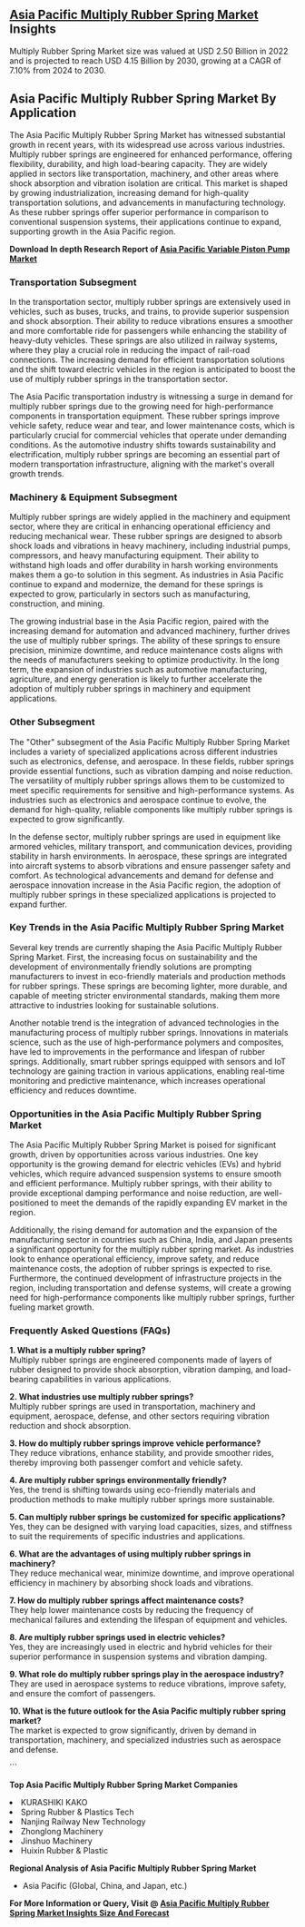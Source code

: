 <h2><a href="https://www.verifiedmarketreports.com/download-sample/?rid=407666&amp;utm_source=Github-Feb&amp;utm_medium=225" target="_blank">Asia Pacific Multiply Rubber Spring Market</a> Insights</h2><p>Multiply Rubber Spring Market size was valued at USD 2.50 Billion in 2022 and is projected to reach USD 4.15 Billion by 2030, growing at a CAGR of 7.10% from 2024 to 2030.</p><p><h2>Asia Pacific Multiply Rubber Spring Market By Application</h2> <p>The Asia Pacific Multiply Rubber Spring Market has witnessed substantial growth in recent years, with its widespread use across various industries. Multiply rubber springs are engineered for enhanced performance, offering flexibility, durability, and high load-bearing capacity. They are widely applied in sectors like transportation, machinery, and other areas where shock absorption and vibration isolation are critical. This market is shaped by growing industrialization, increasing demand for high-quality transportation solutions, and advancements in manufacturing technology. As these rubber springs offer superior performance in comparison to conventional suspension systems, their applications continue to expand, supporting growth in the Asia Pacific region.</p> <p><b><p><strong>Download In depth Research Report of <a href="https://www.verifiedmarketreports.com/download-sample/?rid=236118&amp;utm_source=Pulse-Dec&amp;utm_medium=225" target="_blank">Asia Pacific Variable Piston Pump Market</a></strong></p></b></p> <h3>Transportation Subsegment</h3> <p>In the transportation sector, multiply rubber springs are extensively used in vehicles, such as buses, trucks, and trains, to provide superior suspension and shock absorption. Their ability to reduce vibrations ensures a smoother and more comfortable ride for passengers while enhancing the stability of heavy-duty vehicles. These springs are also utilized in railway systems, where they play a crucial role in reducing the impact of rail-road connections. The increasing demand for efficient transportation solutions and the shift toward electric vehicles in the region is anticipated to boost the use of multiply rubber springs in the transportation sector.</p> <p>The Asia Pacific transportation industry is witnessing a surge in demand for multiply rubber springs due to the growing need for high-performance components in transportation equipment. These rubber springs improve vehicle safety, reduce wear and tear, and lower maintenance costs, which is particularly crucial for commercial vehicles that operate under demanding conditions. As the automotive industry shifts towards sustainability and electrification, multiply rubber springs are becoming an essential part of modern transportation infrastructure, aligning with the market's overall growth trends.</p> <h3>Machinery & Equipment Subsegment</h3> <p>Multiply rubber springs are widely applied in the machinery and equipment sector, where they are critical in enhancing operational efficiency and reducing mechanical wear. These rubber springs are designed to absorb shock loads and vibrations in heavy machinery, including industrial pumps, compressors, and heavy manufacturing equipment. Their ability to withstand high loads and offer durability in harsh working environments makes them a go-to solution in this segment. As industries in Asia Pacific continue to expand and modernize, the demand for these springs is expected to grow, particularly in sectors such as manufacturing, construction, and mining.</p> <p>The growing industrial base in the Asia Pacific region, paired with the increasing demand for automation and advanced machinery, further drives the use of multiply rubber springs. The ability of these springs to ensure precision, minimize downtime, and reduce maintenance costs aligns with the needs of manufacturers seeking to optimize productivity. In the long term, the expansion of industries such as automotive manufacturing, agriculture, and energy generation is likely to further accelerate the adoption of multiply rubber springs in machinery and equipment applications.</p> <h3>Other Subsegment</h3> <p>The "Other" subsegment of the Asia Pacific Multiply Rubber Spring Market includes a variety of specialized applications across different industries such as electronics, defense, and aerospace. In these fields, rubber springs provide essential functions, such as vibration damping and noise reduction. The versatility of multiply rubber springs allows them to be customized to meet specific requirements for sensitive and high-performance systems. As industries such as electronics and aerospace continue to evolve, the demand for high-quality, reliable components like multiply rubber springs is expected to grow significantly.</p> <p>In the defense sector, multiply rubber springs are used in equipment like armored vehicles, military transport, and communication devices, providing stability in harsh environments. In aerospace, these springs are integrated into aircraft systems to absorb vibrations and ensure passenger safety and comfort. As technological advancements and demand for defense and aerospace innovation increase in the Asia Pacific region, the adoption of multiply rubber springs in these specialized applications is projected to expand further.</p> <h3>Key Trends in the Asia Pacific Multiply Rubber Spring Market</h3> <p>Several key trends are currently shaping the Asia Pacific Multiply Rubber Spring Market. First, the increasing focus on sustainability and the development of environmentally friendly solutions are prompting manufacturers to invest in eco-friendly materials and production methods for rubber springs. These springs are becoming lighter, more durable, and capable of meeting stricter environmental standards, making them more attractive to industries looking for sustainable solutions.</p> <p>Another notable trend is the integration of advanced technologies in the manufacturing process of multiply rubber springs. Innovations in materials science, such as the use of high-performance polymers and composites, have led to improvements in the performance and lifespan of rubber springs. Additionally, smart rubber springs equipped with sensors and IoT technology are gaining traction in various applications, enabling real-time monitoring and predictive maintenance, which increases operational efficiency and reduces downtime.</p> <h3>Opportunities in the Asia Pacific Multiply Rubber Spring Market</h3> <p>The Asia Pacific Multiply Rubber Spring Market is poised for significant growth, driven by opportunities across various industries. One key opportunity is the growing demand for electric vehicles (EVs) and hybrid vehicles, which require advanced suspension systems to ensure smooth and efficient performance. Multiply rubber springs, with their ability to provide exceptional damping performance and noise reduction, are well-positioned to meet the demands of the rapidly expanding EV market in the region.</p> <p>Additionally, the rising demand for automation and the expansion of the manufacturing sector in countries such as China, India, and Japan presents a significant opportunity for the multiply rubber spring market. As industries look to enhance operational efficiency, improve safety, and reduce maintenance costs, the adoption of rubber springs is expected to rise. Furthermore, the continued development of infrastructure projects in the region, including transportation and defense systems, will create a growing need for high-performance components like multiply rubber springs, further fueling market growth.</p> <h3>Frequently Asked Questions (FAQs)</h3> <p><b>1. What is a multiply rubber spring?</b><br>Multiply rubber springs are engineered components made of layers of rubber designed to provide shock absorption, vibration damping, and load-bearing capabilities in various applications.</p> <p><b>2. What industries use multiply rubber springs?</b><br>Multiply rubber springs are used in transportation, machinery and equipment, aerospace, defense, and other sectors requiring vibration reduction and shock absorption.</p> <p><b>3. How do multiply rubber springs improve vehicle performance?</b><br>They reduce vibrations, enhance stability, and provide smoother rides, thereby improving both passenger comfort and vehicle safety.</p> <p><b>4. Are multiply rubber springs environmentally friendly?</b><br>Yes, the trend is shifting towards using eco-friendly materials and production methods to make multiply rubber springs more sustainable.</p> <p><b>5. Can multiply rubber springs be customized for specific applications?</b><br>Yes, they can be designed with varying load capacities, sizes, and stiffness to suit the requirements of specific industries and applications.</p> <p><b>6. What are the advantages of using multiply rubber springs in machinery?</b><br>They reduce mechanical wear, minimize downtime, and improve operational efficiency in machinery by absorbing shock loads and vibrations.</p> <p><b>7. How do multiply rubber springs affect maintenance costs?</b><br>They help lower maintenance costs by reducing the frequency of mechanical failures and extending the lifespan of equipment and vehicles.</p> <p><b>8. Are multiply rubber springs used in electric vehicles?</b><br>Yes, they are increasingly used in electric and hybrid vehicles for their superior performance in suspension systems and vibration damping.</p> <p><b>9. What role do multiply rubber springs play in the aerospace industry?</b><br>They are used in aerospace systems to reduce vibrations, improve safety, and ensure the comfort of passengers.</p> <p><b>10. What is the future outlook for the Asia Pacific multiply rubber spring market?</b><br>The market is expected to grow significantly, driven by demand in transportation, machinery, and specialized industries such as aerospace and defense.</p> ```</p><p><strong>Top Asia Pacific Multiply Rubber Spring Market Companies</strong></p><div data-test-id=""><p><li>KURASHIKI KAKO</li><li> Spring Rubber & Plastics Tech</li><li> Nanjing Railway New Technology</li><li> Zhonglong Machinery</li><li> Jinshuo Machinery</li><li> Huixin Rubber & Plastic</li></p><div><strong>Regional Analysis of&nbsp;Asia Pacific Multiply Rubber Spring Market</strong></div><ul><li dir="ltr"><p dir="ltr">Asia Pacific (Global, China, and Japan, etc.)</p></li></ul><p><strong>For More Information or Query, Visit @&nbsp;</strong><strong><a href="https://www.verifiedmarketreports.com/product/multiply-rubber-spring-market/?utm_source=Github-Feb&amp;utm_medium=225" target="_blank">Asia Pacific Multiply Rubber Spring Market Insights Size And Forecast</a></strong></p></div><h2>&nbsp;</h2><div data-test-id="">&nbsp;</div>
